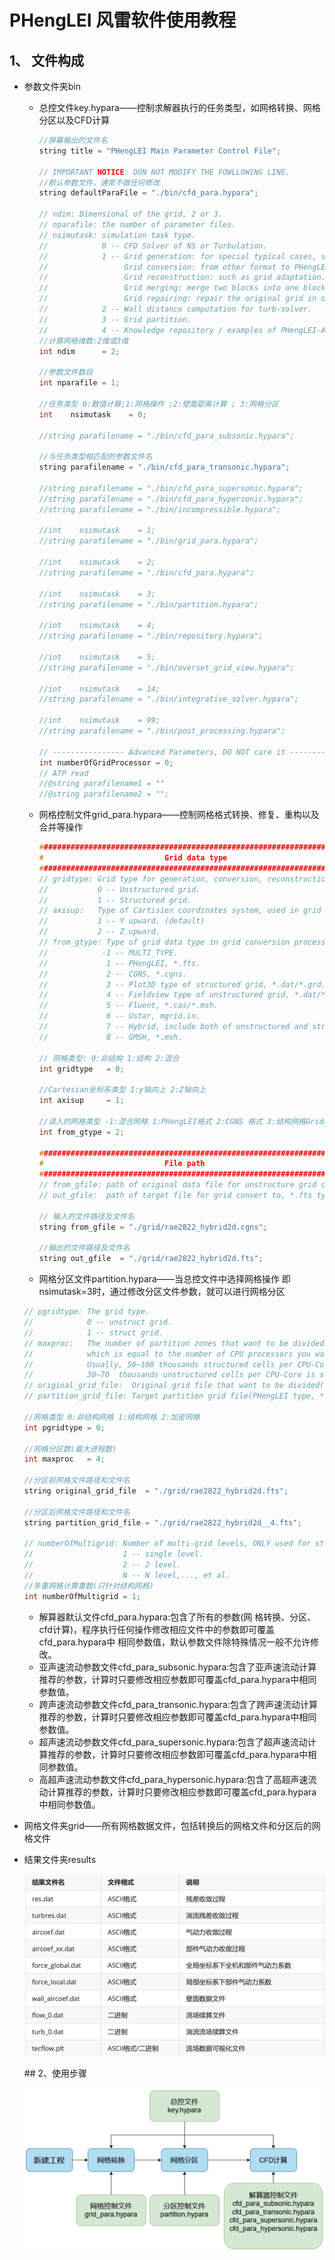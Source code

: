 # PHengLEI 风雷软件使用教程

## 1、 文件构成

 * 参数文件夹bin  

    * 总控文件key.hypara——控制求解器执行的任务类型，如网格转换、网格分区以及CFD计算

      ```c++
      //屏幕输出的文件名
      string title = "PHengLEI Main Parameter Control File";
      
      // IMPORTANT NOTICE: DON NOT MODIFY THE FOWLLOWING LINE.
      //默认参数文件，通常不做任何修改
      string defaultParaFile = "./bin/cfd_para.hypara";
      
      // ndim: Dimensional of the grid, 2 or 3.
      // nparafile: the number of parameter files.
      // nsimutask: simulation task type.
      //            0 -- CFD Solver of NS or Turbulation.
      //            1 -- Grid generation: for special typical cases, such as cylinder, flat plate, etc.
      //                 Grid conversion: from other format to PHengLEI format (.fts).
      //                 Grid reconstruction: such as grid adaptation.
      //                 Grid merging: merge two blocks into one block.
      //                 Grid repairing: repair the original grid in order to remove the negative volume cells.
      //            2 -- Wall distance computation for turb-solver.
      //            3 -- Grid partition.
      //            4 -- Knowledge repository / examples of PHengLEI-API.
      //计算网格维数:2维或3维
      int ndim      = 2;
      
      //参数文件数目
      int nparafile = 1;
      
      //任务类型 0:数值计算;1:网格操作 ;2:壁面距离计算 ; 3:网格分区
      int    nsimutask    = 0;
      
      //string parafilename = "./bin/cfd_para_subsonic.hypara";
      
      //与任务类型相匹配的参数文件名
      string parafilename = "./bin/cfd_para_transonic.hypara";
      
      //string parafilename = "./bin/cfd_para_supersonic.hypara";
      //string parafilename = "./bin/cfd_para_hypersonic.hypara";
      //string parafilename = "./bin/incompressible.hypara";
      
      //int    nsimutask    = 1;
      //string parafilename = "./bin/grid_para.hypara";
      
      //int    nsimutask    = 2;
      //string parafilename = "./bin/cfd_para.hypara";
      
      //int    nsimutask    = 3;
      //string parafilename = "./bin/partition.hypara";
      
      //int    nsimutask    = 4;
      //string parafilename = "./bin/repository.hypara";
      
      //int    nsimutask    = 5;
      //string parafilename = "./bin/overset_grid_view.hypara";
      
      //int    nsimutask    = 14;
      //string parafilename = "./bin/integrative_solver.hypara";
      
      //int    nsimutask    = 99;
      //string parafilename = "./bin/post_processing.hypara";
      
      // ---------------- Advanced Parameters, DO NOT care it ----------------
      int numberOfGridProcessor = 0;
      // ATP read
      //@string parafilename1 = ""
      //@string parafilename2 = "";
      
      ```

    * 网格控制文件grid_para.hypara——控制网格格式转换、修复、重构以及合并等操作

      ```c++
      #########################################################################
      #                           Grid data type                              #
      #########################################################################
      // gridtype: Grid type for generation, conversion, reconstruction, merging.
      //           0 -- Unstructured grid.
      //           1 -- Structured grid.
      // axisup:   Type of Cartisien coordinates system, used in grid conversion.
      //           1 -- Y upward. (default)
      //           2 -- Z upward.
      // from_gtype: Type of grid data type in grid conversion process.
      //            -1 -- MULTI_TYPE.
      //             1 -- PHengLEI, *.fts.
      //             2 -- CGNS, *.cgns.
      //             3 -- Plot3D type of structured grid, *.dat/*.grd.
      //             4 -- Fieldview type of unstructured grid, *.dat/*.inp.
      //             5 -- Fluent, *.cas/*.msh.
      //             6 -- Ustar, mgrid.in.
      //             7 -- Hybrid, include both of unstructured and structured grid, *.fts.
      //             8 -- GMSH, *.msh.
      
      // 网格类型: 0:非结构 1:结构 2:混合
      int gridtype   = 0;
      
      //Cartesian坐标系类型 1:y轴向上 2:Z轴向上
      int axisup     = 1;
      
      //读入的网格类型 -1:混合网格 1:PHengLEI格式 2:CGNS 格式 3:结构网格Gridgen/Plot3D格式 4:非结构网格 FieldView格式 5:FLUENT格式 6:Ustar格式 7:Mixed Grid 8:GMESH格式
      int from_gtype = 2;
      
      #########################################################################
      #                           File path                                   #
      #########################################################################
      // from_gfile: path of original data file for unstructure grid convert from.
      // out_gfile:  path of target file for grid convert to, *.fts type of file usually.
      
      // 输入的文件路径及文件名
      string from_gfile = "./grid/rae2822_hybrid2d.cgns";
      
      //输出的文件路径及文件名
      string out_gfile  = "./grid/rae2822_hybrid2d.fts";
      ```

    *  网格分区文件partition.hypara——当总控文件中选择网格操作 即nsimutask=3时，通过修改分区文件参数，就可以进行网格分区

      ```c++
      // pgridtype: The grid type. 
      //            0 -- unstruct grid.
      //            1 -- struct grid.
      // maxproc:   The number of partition zones that want to be divided into,
      //            which is equal to the number of CPU processors you want.
      //            Usually, 50~100 thousands structured cells per CPU-Core is suggested.
      //            30~70  thousands unstructured cells per CPU-Core is suggested.
      // original_grid_file:  Original grid file that want to be divided(PHengLEI type, *.fts).
      // partition_grid_file: Target partition grid file(PHengLEI type, *.fts).
      
      //网格类型 0:非结构网格 1:结构网格 2:加密网格
      int pgridtype = 0;
      
      //网格分区数(最大进程数)
      int maxproc   = 4;
      
      //分区前网格文件路径和文件名
      string original_grid_file  = "./grid/rae2822_hybrid2d.fts";
      
      //分区后网格文件路径和文件名
      string partition_grid_file = "./grid/rae2822_hybrid2d__4.fts";
      
      // numberOfMultigrid: Number of multi-grid levels, ONLY used for structured grid.
      //                    1 -- single level.
      //                    2 -- 2 level. 
      //                    N -- N level,..., et al.
      //多重网格计算重数(只针对结构网格)
      int numberOfMultigrid = 1;
      
      ```

      * 解算器默认文件cfd_para.hypara:包含了所有的参数(网 格转换、分区、cfd计算)，程序执行任何操作修改相应文件中的参数即可覆盖cfd_para.hypara中 相同参数值，默认参数文件除特殊情况一般不允许修改。
      * 亚声速流动参数文件cfd_para_subsonic.hypara:包含了亚声速流动计算推荐的参数，计算时只要修改相应参数即可覆盖cfd_para.hypara中相同参数值。
      *  跨声速流动参数文件cfd_para_transonic.hypara:包含了跨声速流动计算推荐的参数，计算时只要修改相应参数即可覆盖cfd_para.hypara中相同参数值。 
      * 超声速流动参数文件cfd_para_supersonic.hypara:包含了超声速流动计算推荐的参数，计算时只要修改相应参数即可覆盖cfd_para.hypara中相同参数值。
      *  高超声速流动参数文件cfd_para_hypersonic.hypara:包含了高超声速流动计算推荐的参数，计算时只要修改相应参数即可覆盖cfd_para.hypara中相同参数值。

 * 网格文件夹grid——所有网格数据文件，包括转换后的网格文件和分区后的网格文件

 * 结果文件夹results

   <p align="center">
     <img src="./images/result.png" />
   </p>
   ## 2、使用步骤
   
   <p align="center">
     <img src="./images/process.png" />
   </p>
   
   
   
   
   

